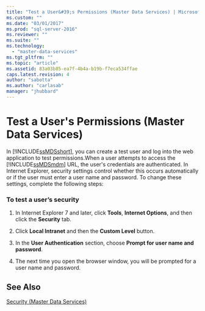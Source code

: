 ```yaml
---
title: "Test a User&#39;s Permissions (Master Data Services) | Microsoft Docs"
ms.custom: ""
ms.date: "03/01/2017"
ms.prod: "sql-server-2016"
ms.reviewer: ""
ms.suite: ""
ms.technology: 
  - "master-data-services"
ms.tgt_pltfrm: ""
ms.topic: "article"
ms.assetid: 83a03b85-ea7f-4b4a-b19b-f7eca534ffae
caps.latest.revision: 4
author: "sabotta"
ms.author: "carlasab"
manager: "jhubbard"
---
```

# Test a User&#39;s Permissions (Master Data Services)
  In [!INCLUDE[ssMDSshort](../includes/ssmdsshort-md.md)], you can create a test user and log into the web application to test permissions.When a user attempts to access the [!INCLUDE[ssMDSmdm](../includes/ssmdsmdm-md.md)] URL, the user's credentials are authenticated. In Internet Explorer, security settings control whether this occurs automatically or if the user must enter a user name and password. To change these settings, complete the following steps:  
  
### To test a user’s security  
  
1.  In Internet Explorer 7 and later, click **Tools**, **Internet Options**, and then click the **Security** tab.  
  
2.  Click **Local Intranet** and then the **Custom Level** button.  
  
3.  In the **User Authentication** section, choose **Prompt for user name and password**.  
  
4.  The next time you open the browser window, you will be prompted for a user name and password.  
  
## See Also  
 [Security &#40;Master Data Services&#41;](../master-data-services/security-master-data-services.md)  
  
  